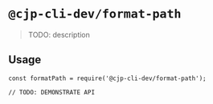 # `@cjp-cli-dev/format-path`

> TODO: description

## Usage

```
const formatPath = require('@cjp-cli-dev/format-path');

// TODO: DEMONSTRATE API
```
